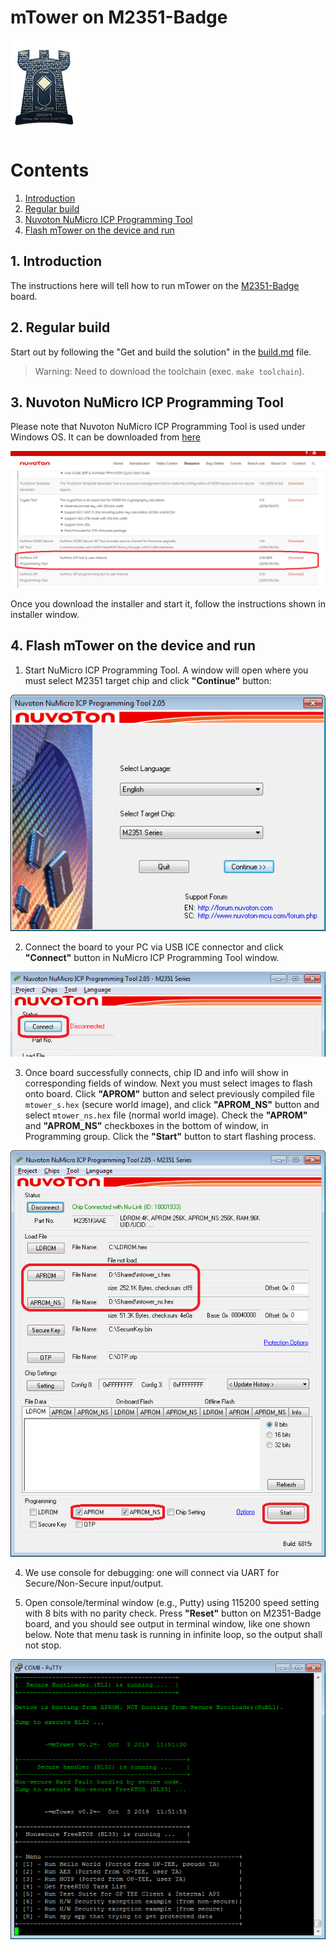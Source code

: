 # mTower on M2351-Badge

[![M2351-Badge](images/platforms/m2351_badge/m2351_badge.png)]()

# Contents
1. [Introduction](#1-introduction)
2. [Regular build](#2-regular-build)
3. [Nuvoton NuMicro ICP Programming Tool](#3-nuvoton-numicro-icp-programming-tool)
4. [Flash mTower on the device and run](#4-flash-mtower-on-the-device-and-run)

## 1. Introduction
The instructions here will tell how to run mTower on the [M2351-Badge] board.

## 2. Regular build
Start out by following the "Get and build the solution" in the [build.md] file.
> Warning: Need to download the toolchain (exec. `make toolchain`).

## 3. Nuvoton NuMicro ICP Programming Tool
Please note that Nuvoton NuMicro ICP Programming Tool is used under Windows OS.
It can be downloaded from [here](https://m2351.nuvoton.com/resource/)

![Where is NuMicro ICP Programming Tool](images/platforms/numaker_pfm_m2351/numicro_icp_download.png)

Once you download the installer and start it, follow the instructions shown in installer window.

## 4. Flash mTower on the device and run
1. Start NuMicro ICP Programming Tool. A window will open where you must select M2351 target chip and click **"Continue"** button:

![Run NuMicro ICP Programming Tool](images/platforms/numaker_pfm_m2351/numicro_icp_start.png)

2. Connect the board to your PC via USB ICE connector and click **"Connect"** button in NuMicro ICP Programming Tool window.

![Connect to device](images/platforms/numaker_pfm_m2351/numicro_icp_connect.png)

3. Once board successfully connects, chip ID and info will show in corresponding fields of window. Next you must select images to flash onto board. Click **"APROM"** button and select previously compiled file `mtower_s.hex` (secure world image), and click **"APROM_NS"** button and select `mtower_ns.hex` file (normal world image). Check the **"APROM"** and **"APROM_NS"** checkboxes in the bottom of window, in Programming group. Click the **"Start"** button to start flashing process.

![Select image files and program start](images/platforms/numaker_pfm_m2351/numicro_icp_open_prg.png)

4. We use console for debugging: one will connect via UART for Secure/Non-Secure input/output.

5. Open console/terminal window (e.g., Putty) using 115200 speed setting with 8 bits with no parity check. Press **"Reset"** button on M2351-Badge board, and you should see output in terminal window, like one shown below. Note that menu task is running in infinite loop, so the output shall not stop.

![Start mTower](images/platforms/numaker_pfm_m2351/putty_outputs.png)

[build.md]: build.md
[M2351-Badge]: schemes/m2351_badge
